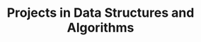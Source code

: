 ---
layout: post
description: COMPSCI 165
categories: [cs165, lecture, fall24, markdown]
title: Projects in Data Structures and Algorithms
use-math: true
toc: true
---